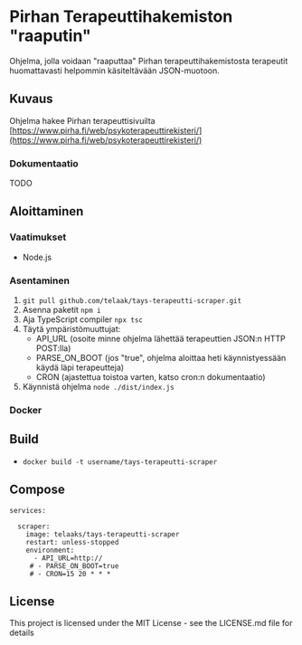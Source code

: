 # Pirhan Terapeuttihakemiston "raaputin"

Ohjelma, jolla voidaan "raaputtaa" Pirhan terapeuttihakemistosta terapeutit huomattavasti helpommin käsiteltävään JSON-muotoon.

## Kuvaus

Ohjelma hakee Pirhan terapeuttisivuilta [https://www.pirha.fi/web/psykoterapeuttirekisteri/](https://www.pirha.fi/web/psykoterapeuttirekisteri/)

### Dokumentaatio

TODO

## Aloittaminen

### Vaatimukset

* Node.js

### Asentaminen

1. `git pull github.com/telaak/tays-terapeutti-scraper.git`
2. Asenna paketit `npm i`
3. Aja TypeScript compiler `npx tsc`
4. Täytä ympäristömuuttujat:
      * API_URL (osoite minne ohjelma lähettää terapeuttien JSON:n HTTP POST:lla)
      * PARSE_ON_BOOT (jos "true", ohjelma aloittaa heti käynnistyessään käydä läpi terapeutteja)
      * CRON (ajastettua toistoa varten, katso cron:n dokumentaatio)
5. Käynnistä ohjelma `node ./dist/index.js`

### Docker

## Build

* `docker build -t username/tays-terapeutti-scraper`

## Compose

```
services:
    
  scraper:
    image: telaaks/tays-terapeutti-scraper
    restart: unless-stopped
    environment:
      - API_URL=http://
     # - PARSE_ON_BOOT=true
     # - CRON=15 20 * * *
```

## License

This project is licensed under the MIT License - see the LICENSE.md file for details
